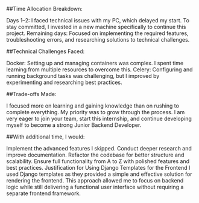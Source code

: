 ##Time Allocation Breakdown:

Days 1–2: I faced technical issues with my PC, which delayed my start. To stay committed, I invested in a new machine specifically to continue this project.
Remaining days: Focused on implementing the required features, troubleshooting errors, and researching solutions to technical challenges.

##Technical Challenges Faced:

Docker: Setting up and managing containers was complex. I spent time learning from multiple resources to overcome this.
Celery: Configuring and running background tasks was challenging, but I improved by experimenting and researching best practices.

##Trade-offs Made:

I focused more on learning and gaining knowledge than on rushing to complete everything. My priority was to grow through the process. I am very eager to join your team, start this internship, and continue developing myself to become a strong Junior Backend Developer.

##With additional time, I would:

Implement the advanced features I skipped.
Conduct deeper research and improve documentation.
Refactor the codebase for better structure and scalability.
Ensure full functionality from A to Z with polished features and best practices.
Justification for Using Django Templates for the Frontend
I used Django templates as they provided a simple and effective solution for rendering the frontend. This approach allowed me to focus on backend logic while still delivering a functional user interface without requiring a separate frontend framework.
